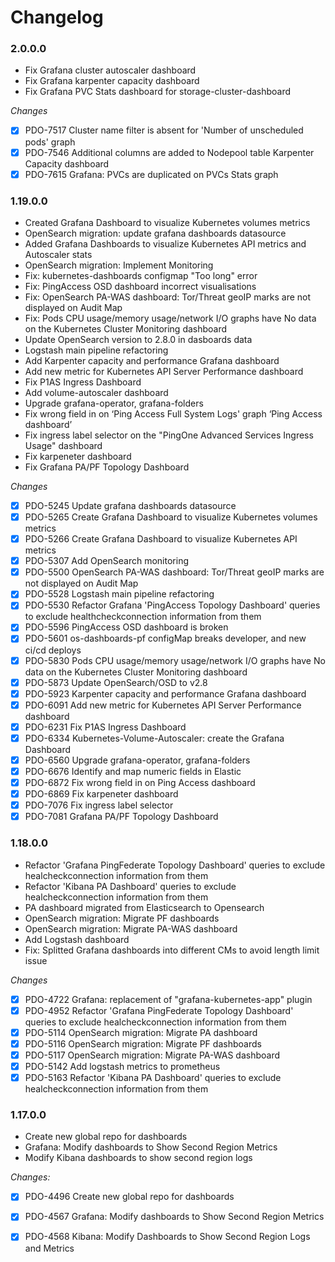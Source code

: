 # Changelog

### 2.0.0.0

- Fix Grafana cluster autoscaler dashboard
- Fix Grafana karpenter capacity dashboard
- Fix Grafana PVC Stats dashboard for storage-cluster-dashboard

_Changes_

- [X] PDO-7517 Cluster name filter is absent for 'Number of unscheduled pods' graph
- [X] PDO-7546 Additional columns are added to Nodepool table Karpenter Capacity dashboard
- [X] PDO-7615 Grafana: PVCs are duplicated on PVCs Stats graph

### 1.19.0.0

- Created Grafana Dashboard to visualize Kubernetes volumes metrics
- OpenSearch migration: update grafana dashboards datasource
- Added Grafana Dashboards to visualize Kubernetes API metrics and Autoscaler stats
- OpenSearch migration: Implement Monitoring
- Fix: kubernetes-dashboards configmap "Too long" error
- Fix: PingAccess OSD dashboard incorrect visualisations
- Fix: OpenSearch PA-WAS dashboard: Tor/Threat geoIP marks are not displayed on Audit Map
- Fix: Pods CPU usage/memory usage/network I/O graphs have No data on the Kubernetes Cluster Monitoring dashboard
- Update OpenSearch version to 2.8.0 in dasboards data
- Logstash main pipeline refactoring
- Add Karpenter capacity and performance Grafana dashboard
- Add new metric for Kubernetes API Server Performance dashboard
- Fix P1AS Ingress Dashboard
- Add volume-autoscaler dashboard
- Upgrade grafana-operator, grafana-folders
- Fix wrong field in on ‘Ping Access Full System Logs' graph ‘Ping Access dashboard’
- Fix ingress label selector on the "PingOne Advanced Services Ingress Usage" dashboard
- Fix karpeneter dashboard
- Fix Grafana PA/PF Topology Dashboard

_Changes_

- [X] PDO-5245 Update grafana dashboards datasource
- [X] PDO-5265 Create Grafana Dashboard to visualize Kubernetes volumes metrics
- [X] PDO-5266 Create Grafana Dashboard to visualize Kubernetes API metrics
- [X] PDO-5307 Add OpenSearch monitoring
- [X] PDO-5500 OpenSearch PA-WAS dashboard: Tor/Threat geoIP marks are not displayed on Audit Map
- [X] PDO-5528 Logstash main pipeline refactoring
- [X] PDO-5530 Refactor Grafana 'PingAccess Topology Dashboard' queries to exclude healthcheckconnection information from them
- [X] PDO-5596 PingAccess OSD dashboard is broken
- [X] PDO-5601 os-dashboards-pf configMap breaks developer, and new ci/cd deploys
- [X] PDO-5830 Pods CPU usage/memory usage/network I/O graphs have No data on the Kubernetes Cluster Monitoring dashboard
- [X] PDO-5873 Update OpenSearch/OSD to v2.8
- [X] PDO-5923 Karpenter capacity and performance Grafana dashboard
- [X] PDO-6091 Add new metric for Kubernetes API Server Performance dashboard
- [X] PDO-6231 Fix P1AS Ingress Dashboard
- [X] PDO-6334 Kubernetes-Volume-Autoscaler: create the Grafana Dashboard
- [X] PDO-6560 Upgrade grafana-operator, grafana-folders
- [X] PDO-6676 Identify and map numeric fields in Elastic
- [X] PDO-6872 Fix wrong field in on Ping Access dashboard
- [X] PDO-6869 Fix karpeneter dashboard
- [X] PDO-7076 Fix ingress label selector
- [X] PDO-7081 Grafana PA/PF Topology Dashboard

### 1.18.0.0
- Refactor 'Grafana PingFederate Topology Dashboard' queries to exclude healcheckconnection information from them
- Refactor 'Kibana PA Dashboard' queries to exclude healcheckconnection information from them
- PA dashboard migrated from Elasticsearch to Opensearch
- OpenSearch migration: Migrate PF dashboards
- OpenSearch migration: Migrate PA-WAS dashboard
- Add Logstash dashboard
- Fix: Splitted Grafana dashboards into different CMs to avoid length limit issue

_Changes_

- [X] PDO-4722 Grafana: replacement of "grafana-kubernetes-app" plugin
- [X] PDO-4952 Refactor 'Grafana PingFederate Topology Dashboard' queries to exclude healcheckconnection information from them
- [X] PDO-5114 OpenSearch migration: Migrate PA dashboard
- [X] PDO-5116 OpenSearch migration: Migrate PF dashboards
- [X] PDO-5117 OpenSearch migration: Migrate PA-WAS dashboard
- [X] PDO-5142 Add logstash metrics to prometheus
- [X] PDO-5163 Refactor 'Kibana PA Dashboard' queries to exclude healcheckconnection information from them

### 1.17.0.0

- Create new global repo for dashboards
- Grafana: Modify dashboards to Show Second Region Metrics
- Modify Kibana dashboards to show second region logs

_Changes:_

- [X] PDO-4496 Create new global repo for dashboards
- [X] PDO-4567 Grafana: Modify dashboards to Show Second Region Metrics
- [X] PDO-4568 Kibana: Modify Dashboards to Show Second Region Logs and Metrics

